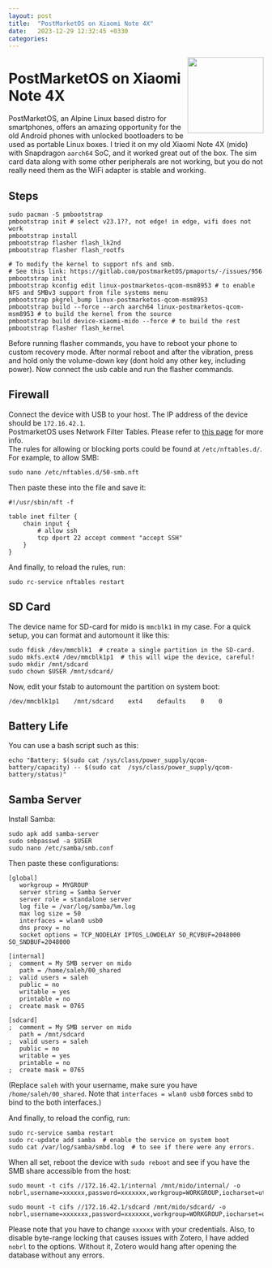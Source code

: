 ```yaml
---
layout: post
title:  "PostMarketOS on Xiaomi Note 4X"
date:   2023-12-29 12:32:45 +0330
categories:
---
```

<img align="right" width="150" src="https://upload.wikimedia.org/wikipedia/commons/thumb/a/a6/PostmarketOS_logo.svg/2048px-PostmarketOS_logo.svg.png">

# PostMarketOS on Xiaomi Note 4X
PostMarketOS, an Alpine Linux based distro for smartphones, offers an amazing opportunity for the old Android phones with unlocked bootloaders to be used as portable Linux boxes.
I tried it on my old Xiaomi Note 4X (mido) with Snapdragon `aarch64` SoC, and it worked great out of the box. The sim card data along with some other peripherals are not working, but you do not really need them as the WiFi adapter is stable and working.

## Steps
```
sudo pacman -S pmbootstrap
pmbootstrap init # select v23.1??, not edge! in edge, wifi does not work
pmbootstrap install
pmbootstrap flasher flash_lk2nd
pmbootstrap flasher flash_rootfs

# To modify the kernel to support nfs and smb.
# See this link: https://gitlab.com/postmarketOS/pmaports/-/issues/956
pmbootstrap init
pmbootstrap kconfig edit linux-postmarketos-qcom-msm8953 # to enable NFS and SMBv3 support from file systems menu
pmbootstrap pkgrel_bump linux-postmarketos-qcom-msm8953 
pmbootstrap build --force --arch aarch64 linux-postmarketos-qcom-msm8953 # to build the kernel from the source
pmbootstrap build device-xiaomi-mido --force # to build the rest
pmbootstrap flasher flash_kernel
```
Before running flasher commands, you have to reboot your phone to custom recovery mode. After normal reboot and after the vibration, press and hold only the volume-down key (dont hold any other key, including power). Now connect the usb cable and run the flasher commands.

## Firewall
Connect the device with USB to your host. The IP address of the device should be `172.16.42.1`.  
PostmarketOS uses Network Filter Tables. Please refer to [this page](https://wiki.postmarketos.org/wiki/Firewall) for more info.  
The rules for allowing or blocking ports could be found at `/etc/nftables.d/`. For example, to allow SMB:   
```
sudo nano /etc/nftables.d/50-smb.nft
```
Then paste these into the file and save it:  
```
#!/usr/sbin/nft -f

table inet filter {
	chain input {
		# allow ssh
		tcp dport 22 accept comment "accept SSH"
	}
}
```
And finally, to reload the rules, run:  
```
sudo rc-service nftables restart
```

## SD Card
The device name for SD-card for mido is `mmcblk1` in my case. For a quick setup, you can format and automount it like this:  
```
sudo fdisk /dev/mmcblk1  # create a single partition in the SD-card.
sudo mkfs.ext4 /dev/mmcblk1p1  # this will wipe the device, careful!
sudo mkdir /mnt/sdcard
sudo chown $USER /mnt/sdcard/
```
Now, edit your fstab to automount the partition on system boot:  
```
/dev/mmcblk1p1    /mnt/sdcard    ext4    defaults    0    0
```

## Battery Life
You can use a bash script such as this:  
```
echo "Battery: $(sudo cat /sys/class/power_supply/qcom-battery/capacity) -- $(sudo cat  /sys/class/power_supply/qcom-battery/status)"
```


## Samba Server
Install Samba:
```
sudo apk add samba-server
sudo smbpasswd -a $USER
sudo nano /etc/samba/smb.conf
```

Then paste these configurations:  
```
[global]
   workgroup = MYGROUP
   server string = Samba Server
   server role = standalone server
   log file = /var/log/samba/%m.log
   max log size = 50
   interfaces = wlan0 usb0
   dns proxy = no
   socket options = TCP_NODELAY IPTOS_LOWDELAY SO_RCVBUF=2048000 SO_SNDBUF=2048000

[internal]
;  comment = My SMB server on mido
   path = /home/saleh/00_shared
;  valid users = saleh
   public = no
   writable = yes
   printable = no
;  create mask = 0765

[sdcard]
;  comment = My SMB server on mido
   path = /mnt/sdcard
;  valid users = saleh
   public = no
   writable = yes
   printable = no
;  create mask = 0765

```
(Replace `saleh` with your username, make sure you have `/home/saleh/00_shared`. Note that `interfaces = wlan0 usb0` forces `smbd` to bind to the both interfaces.)

And finally, to reload the config, run:  
```
sudo rc-service samba restart 
sudo rc-update add samba  # enable the service on system boot
sudo cat /var/log/samba/smbd.log  # to see if there were any errors.
```

When all set, reboot the device with `sudo reboot` and see if you have the SMB share accessible from the host:  
```
sudo mount -t cifs //172.16.42.1/internal /mnt/mido/internal/ -o nobrl,username=xxxxxx,password=xxxxxxx,workgroup=WORKGROUP,iocharset=utf8,uid=1000,gid=1000

sudo mount -t cifs //172.16.42.1/sdcard /mnt/mido/sdcard/ -o nobrl,username=xxxxxxx,password=xxxxxxx,workgroup=WORKGROUP,iocharset=utf8,uid=1000,gid=1000
```

Please note that you have to change `xxxxxx` with your credentials. Also, to disable byte-range locking that causes issues with Zotero, I have added `nobrl` to the options. Without it, Zotero would hang after opening the database without any errors.


